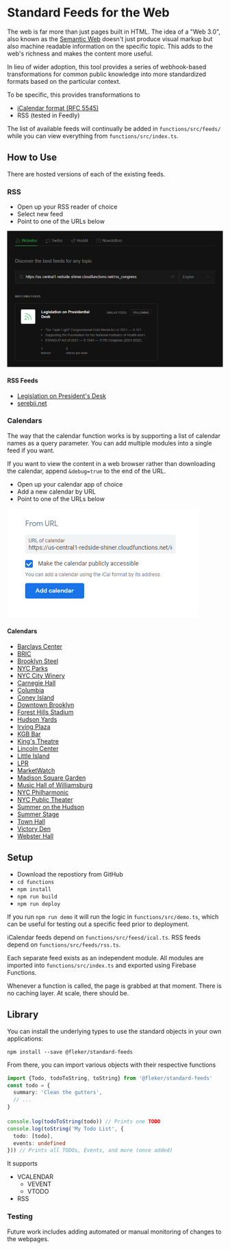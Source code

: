 # Standard Feeds for the Web

The web is far more than just pages built in HTML. The idea of a "Web 3.0",
also known as the [Semantic Web](https://en.wikipedia.org/wiki/Semantic_Web)
doesn't just produce visual markup but also machine readable information on
the specific topic. This adds to the web's richness and makes the content
more useful.

In lieu of wider adoption, this tool provides a series of webhook-based
transformations for common public knowledge into more standardized formats
based on the particular context.

To be specific, this provides transformations to
* [iCalendar format (RFC 5545)](https://icalendar.org/RFC-Specifications/iCalendar-RFC-5545/)
* RSS (tested in Feedly)

The list of available feeds will continually be added in `functions/src/feeds/`
while you can view everything from `functions/src/index.ts`.

## How to Use

There are hosted versions of each of the existing feeds.

### RSS

* Open up your RSS reader of choice
* Select new feed
* Point to one of the URLs below

![Adding RSS feed](images/feedly-congress.png)

#### RSS Feeds

* [Legislation on President's Desk](https://us-central1-redside-shiner.cloudfunctions.net/rss_congress)
* [serebii.net](https://us-central1-redside-shiner.cloudfunctions.net/rss_serebii)

### Calendars

The way that the calendar function works is by supporting a list of calendar
names as a query parameter. You can add multiple modules into a single feed
if you want.

If you want to view the content in a web browser rather than downloading the calendar, append `&debug=true` to the end of the URL.

* Open up your calendar app of choice
* Add a new calendar by URL
* Point to one of the URLs below

![Adding Calendar](images/calendar-irving.png)

#### Calendars

* [Barclays Center](https://us-central1-redside-shiner.cloudfunctions.net/ical_fetch?c[]=barclays)
* [BRIC](https://us-central1-redside-shiner.cloudfunctions.net/ical_fetch?c[]=bric)
* [Brooklyn Steel](https://us-central1-redside-shiner.cloudfunctions.net/ical_fetch?c[]=brooklynsteel)
* [NYC Parks](https://us-central1-redside-shiner.cloudfunctions.net/ical_fetch?c[]=cityparks)
* [NYC City Winery](https://us-central1-redside-shiner.cloudfunctions.net/ical_fetch?c[]=citywinery)
* [Carnegie Hall](https://us-central1-redside-shiner.cloudfunctions.net/ical_fetch?c[]=carnegiehall)
* [Columbia](https://us-central1-redside-shiner.cloudfunctions.net/ical_fetch?c[]=columbia)
* [Coney Island](https://us-central1-redside-shiner.cloudfunctions.net/ical_fetch?c[]=coneyisland)
* [Downtown Brooklyn](https://us-central1-redside-shiner.cloudfunctions.net/ical_fetch?c[]=downtownbrooklyn)
* [Forest Hills Stadium](https://us-central1-redside-shiner.cloudfunctions.net/ical_fetch?c[]=foresthills)
* [Hudson Yards](https://us-central1-redside-shiner.cloudfunctions.net/ical_fetch?c[]=hudsonyards)
* [Irving Plaza](https://us-central1-redside-shiner.cloudfunctions.net/ical_fetch?c[]=irvingplaza)
* [KGB Bar](https://us-central1-redside-shiner.cloudfunctions.net/ical_fetch?c[]=kgbbar)
* [King's Theatre](https://us-central1-redside-shiner.cloudfunctions.net/ical_fetch?c[]=kingstheatre)
* [Lincoln Center](https://us-central1-redside-shiner.cloudfunctions.net/ical_fetch?c[]=lincolncenter)
* [Little Island](https://us-central1-redside-shiner.cloudfunctions.net/ical_fetch?c[]=littleisland)
* [LPR](https://us-central1-redside-shiner.cloudfunctions.net/ical_fetch?c[]=lpr)
* [MarketWatch](https://us-central1-redside-shiner.cloudfunctions.net/ical_fetch?c[]=marketwatch)
* [Madison Square Garden](https://us-central1-redside-shiner.cloudfunctions.net/ical_fetch?c[]=msg)
* [Music Hall of Williamsburg](https://us-central1-redside-shiner.cloudfunctions.net/ical_fetch?c[]=musichallwilliamsburg)
* [NYC Philharmonic](https://us-central1-redside-shiner.cloudfunctions.net/ical_fetch?c[]=philharmonic)
* [NYC Public Theater](https://us-central1-redside-shiner.cloudfunctions.net/ical_fetch?c[]=publictheater)
* [Summer on the Hudson](https://us-central1-redside-shiner.cloudfunctions.net/ical_fetch?c[]=summerhudson)
* [Summer Stage](https://us-central1-redside-shiner.cloudfunctions.net/ical_fetch?c[]=summerstage)
* [Town Hall](https://us-central1-redside-shiner.cloudfunctions.net/ical_fetch?c[]=townhall)
* [Victory Den](https://us-central1-redside-shiner.cloudfunctions.net/ical_fetch?c[]=victoryden)
* [Webster Hall](https://us-central1-redside-shiner.cloudfunctions.net/ical_fetch?c[]=websterhall)

## Setup

* Download the repostiory from GitHub
* `cd functions`
* `npm install`
* `npm run build`
* `npm run deploy`

If you run `npm run demo` it will run the logic in `functions/src/demo.ts`,
which can be useful for testing out a specific feed prior to deployment.

iCalendar feeds depend on `functions/src/feesd/ical.ts`.
RSS feeds depend on `functions/src/feeds/rss.ts`.

Each separate feed exists as an independent module. All modules are imported into `functions/src/index.ts` and exported using Firebase Functions.

Whenever a function is called, the page is grabbed at that moment. There is no caching layer. At scale, there should be.

## Library

You can install the underlying types to use the standard objects in your own
applications:

```
npm install --save @fleker/standard-feeds
```

From there, you can import various objects with their respective functions

```typescript
import {Todo, todoToString, toString} from '@fleker/standard-feeds'
const todo = {
  summary: 'Clean the gutters',
  // ...
}

console.log(todoToString(todo)) // Prints one TODO
console.log(toString('My Todo List', {
  todo: [todo],
  events: undefined
})) // Prints all TODOs, Events, and more (once added)
```

It supports
- VCALENDAR
  - VEVENT
  - VTODO
- RSS

### Testing

Future work includes adding automated or manual monitoring of changes to
the webpages.
